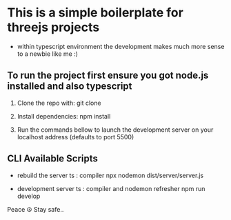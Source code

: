 # This is a simple boilerplate for threejs projects

- within typescript environment the development makes much more sense to a newbie like me :)

## To run the project first ensure you got node.js installed and also typescript

1) Clone the repo with: git clone <link>

2) Install dependencies: npm install

3) Run the commands bellow to launch the development server on your localhost address (defaults to port 5500)

## CLI Available Scripts

- rebuild the server ts : compiler
npx nodemon dist/server/server.js

- development server ts : compiler and nodemon refresher
npm run develop

Peace ☮ Stay safe..